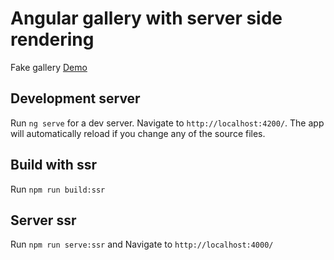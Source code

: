 # Angular gallery with server side rendering

Fake gallery [Demo](http://enkonix.pro-beauty.com.ua:4000)

## Development server

Run `ng serve` for a dev server. Navigate to `http://localhost:4200/`. The app will automatically reload if you change any of the source files.

## Build with ssr

Run `npm run build:ssr`

## Server ssr

Run `npm run serve:ssr` and Navigate to `http://localhost:4000/`

